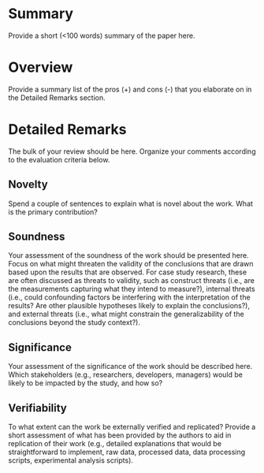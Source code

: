 # Summary

Provide a short (<100 words) summary of the paper here.

# Overview

Provide a summary list of the pros (+) and cons (-) that you elaborate on in the Detailed Remarks section.

# Detailed Remarks

The bulk of your review should be here. Organize your comments according to the evaluation criteria below.

## Novelty

Spend a couple of sentences to explain what is novel about the work. What is the primary contribution?

## Soundness

Your assessment of the soundness of the work should be presented here. Focus on what might threaten the validity of the conclusions that are drawn based upon the results that are observed. For case study research, these are often discussed as threats to validity, such as construct threats (i.e., are the measurements capturing what they intend to measure?), internal threats (i.e., could confounding factors be interfering with the interpretation of the results? Are other plausible hypotheses likely to explain the conclusions?), and external threats (i.e., what might constrain the generalizability of the conclusions beyond the study context?).

## Significance

Your assessment of the significance of the work should be described here. Which stakeholders (e.g., researchers, developers, managers) would be likely to be impacted by the study, and how so?

## Verifiability

To what extent can the work be externally verified and replicated? Provide a short assessment of what has been provided by the authors to aid in replication of their work (e.g., detailed explanations that would be straightforward to implement, raw data, processed data, data processing scripts, experimental analysis scripts).
